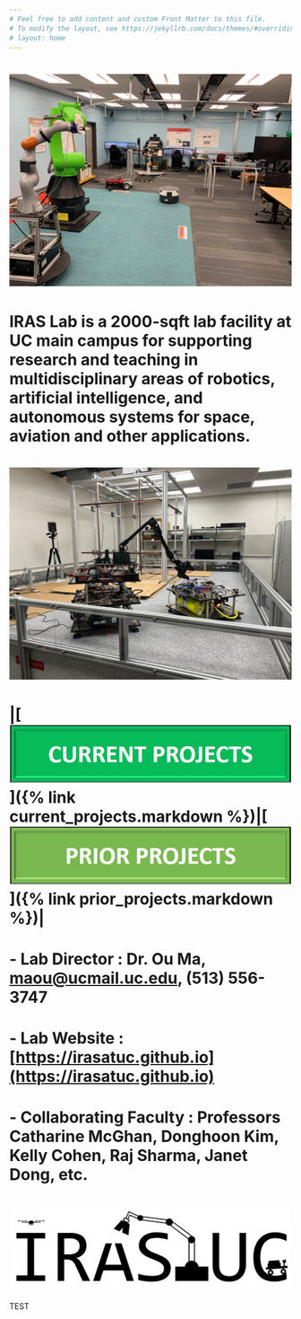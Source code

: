 ```yaml
---
# Feel free to add content and custom Front Matter to this file.
# To modify the layout, see https://jekyllrb.com/docs/themes/#overriding-theme-defaults
# layout: home
---
```

# ![IRAS Lab](/images/IRAS_LAB_2021.jpg "IRAS LAB")

# <p align="justify">
# IRAS Lab is a 2000-sqft lab facility at UC main campus for supporting research and teaching in multidisciplinary areas of robotics, artificial intelligence, and autonomous systems for space, aviation and other applications.
# </p>

# ![IRAS Lab](/images/space_robotics_2023.jpg "IRAS LAB")


# |[![Current Projects](/images/current_projects.jpg "current projects")]({% link current_projects.markdown %})|[![Prior Projects](/images/prior_projects.jpg "prior projects")]({% link prior_projects.markdown %})|

# - Lab Director : Dr. Ou Ma, [maou@ucmail.uc.edu](mailto:maou@ucmail.uc.edu), (513) 556-3747
# - Lab Website : [https://irasatuc.github.io](https://irasatuc.github.io)
# - Collaborating Faculty : Professors Catharine McGhan, Donghoon Kim, Kelly Cohen, Raj Sharma, Janet Dong, etc.

# ![IRAS Lab Logo](/images/IRAS_LOGO.jpg "IRAS LAB LOGO")

TEST
